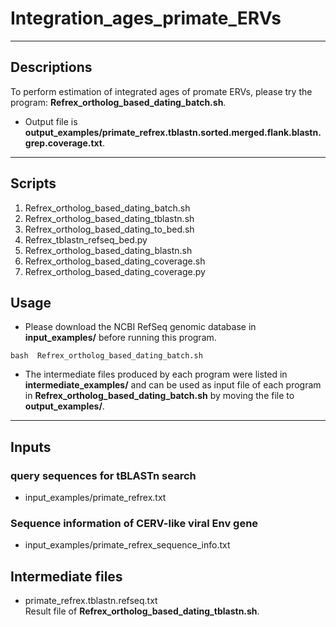 # Integration_ages_primate_ERVs

**  **  
## Descriptions  
To perform estimation of integrated ages of promate ERVs, please try the program: **Refrex_ortholog_based_dating_batch.sh**.  

- Output file is **output_examples/primate_refrex.tblastn.sorted.merged.flank.blastn.grep.coverage.txt**.  

** **  
## Scripts  
1. Refrex_ortholog_based_dating_batch.sh 
2. Refrex_ortholog_based_dating_tblastn.sh  
3. Refrex_ortholog_based_dating_to_bed.sh  
4. Refrex_tblastn_refseq_bed.py  
5. Refrex_ortholog_based_dating_blastn.sh  
6. Refrex_ortholog_based_dating_coverage.sh  
7. Refrex_ortholog_based_dating_coverage.py  

## Usage
- Please download the NCBI RefSeq genomic database in **input_examples/** before running this program.  
```
bash  Refrex_ortholog_based_dating_batch.sh 
```

- The intermediate files produced by each program were listed in **intermediate_examples/** and can be used as input file of each program in **Refrex_ortholog_based_dating_batch.sh** by moving the file to **output_examples/**.  

**  **  
## Inputs
### query sequences for tBLASTn search
- input_examples/primate_refrex.txt  

### Sequence information of CERV-like viral Env gene
- input_examples/primate_refrex_sequence_info.txt

## Intermediate files
- primate_refrex.tblastn.refseq.txt  
Result file of **Refrex_ortholog_based_dating_tblastn.sh**.  
